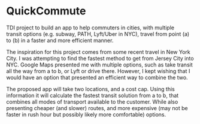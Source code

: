 # QuickCommute

TDI project to build an app to help commuters in cities, with multiple  
transit options (e.g. subway, PATH, Lyft/Uber in NYC), travel from point (a) to (b) in a faster and more efficient 
manner. 

The inspiration for this project comes from some recent travel in New 
York City. I was attempting to find the fastest method to get from 
Jersey City into NYC. Google Maps presented me with multiple options, 
such as take transit all the way from a to b, or Lyft or drive there. 
However, I kept wishing that I would have an option that presented an 
efficient way to combine the two. 

The proposed app will take two locations, and a cost cap. Using this 
information it will calculate the fastest transit solution from a to b, 
that combines all modes of transport available to the customer. 
While also presenting cheaper (and slower) routes, and more 
expensive (may not be faster in rush hour but possibly likely more 
comfortable) options. 
